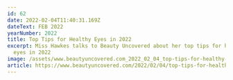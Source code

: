 ```yaml
---
id: 62
date: 2022-02-04T11:40:31.169Z
dateText: FEB 2022
yearNumber: 2022
title: Top Tips for Healthy Eyes in 2022
excerpt: Miss Hawkes talks to Beauty Uncovered about her top tips for healthy
  eyes in 2022
image: /assets/www.beautyuncovered.com_2022_02_04_top-tips-for-healthy-eyes-in-2022_-1400-x-900-.png
article: https://www.beautyuncovered.com/2022/02/04/top-tips-for-healthy-eyes-in-2022/
---
```

